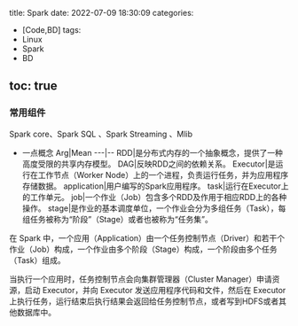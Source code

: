 title: Spark
date: 2022-07-09 18:30:09
categories:
- [Code,BD]
tags:
- Linux
- Spark
- BD
  
toc: true
---

### 常用组件
Spark core、Spark SQL 、Spark Streaming 、Mlib

<!--more-->

- 一点概念
  Arg|Mean
  ---|--
  RDD|是分布式内存的一个抽象概念，提供了一种高度受限的共享内存模型。
  DAG|反映RDD之间的依赖关系。
  Executor|是运行在工作节点（Worker Node）上的一个进程，负责运行任务，并为应用程序存储数据。
  application|用户编写的Spark应用程序。
  task|运行在Executor上的工作单元。
  job|一个作业（Job）包含多个RDD及作用于相应RDD上的各种操作。
  stage|是作业的基本调度单位，一个作业会分为多组任务（Task），每组任务被称为“阶段”（Stage）或者也被称为“任务集”。

在 Spark 中，一个应用（Application）由一个任务控制节点（Driver）和若干个作业（Job）构成，一个作业由多个阶段（Stage）构成，一个阶段由多个任务（Task）组成。

当执行一个应用时，任务控制节点会向集群管理器（Cluster Manager）申请资源，启动 Executor，并向 Executor 发送应用程序代码和文件，然后在 Executor上执行任务，运行结束后执行结果会返回给任务控制节点，或者写到HDFS或者其他数据库中。



